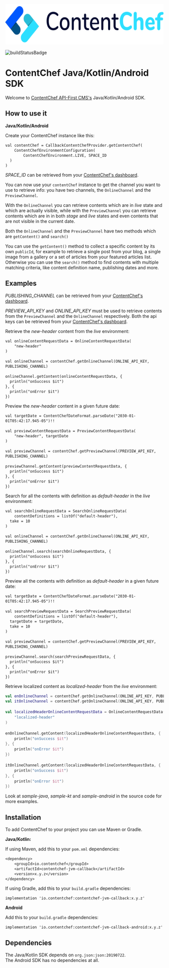 <div align="center">
  <img src="assets/ContentChef_logo_banner.svg" height="128"/>
</div>

![buildStatusBadge](https://github.com/contentchef/contentchef-jvm/workflows/build/badge.svg)

# ContentChef Java/Kotlin/Android SDK

Welcome to [ContentChef API-First CMS's](https://www.contentchef.io/) Java/Kotlin/Android SDK.

## How to use it

**Java/Kotlin/Android**

Create your ContentChef instance like this:

    val contentChef = CallbackContentChefProvider.getContentChef(  
        ContentChefEnvironmentConfiguration(  
            ContentChefEnvironment.LIVE, SPACE_ID
      )  
    )

*SPACE_ID* can be retrieved from your [ContentChef's dashboard](https://app.contentchef.io/).

You can now use your `contentChef` instance to get the channel you want to use to retrieve info: you have two channels, the `OnlineChannel` and the `PreviewChannel`.

With the `OnlineChannel` you can retrieve contents which are in _live_ state and which are actually visible, while with the `PreviewChannel` you can retrieve contents which are in in both _stage_ and _live_ states and even contents that are not visible in the current date.

Both the `OnlineChannel` and the `PreviewChannel` have two methods which are `getContent()` and `search()`

You can use the `getContent()` method to collect a specific content by its own `publicId`, for example to retrieve a single post from your blog, a single image from a gallery or a set of articles from your featured articles list. Otherwise you can use the `search()` method to find contents with multiple matching criteria, like content definition name, publishing dates and more.

## Examples

*PUBLISHING_CHANNEL* can be retrieved from your [ContentChef's dashboard](https://app.contentchef.io/).

*PREVIEW_API_KEY* and *ONLINE_API_KEY* must be used to retrieve contents from the `PreviewChannel` and the `OnlineChannel` respectively. Both the api keys can be retrieved from your [ContentChef's dashboard](https://app.contentchef.io/).

Retrieve the *new-header* content from the _live_ environment:

    val onlineContentRequestData = OnlineContentRequestData(  
        "new-header"  
    )
    
    val onlineChannel = contentChef.getOnlineChannel(ONLINE_API_KEY, PUBLISHING_CHANNEL)
    
    onlineChannel.getContent(onlineContentRequestData, {  
      println("onSuccess $it")  
    }, {  
      println("onError $it")  
    })

Preview the *new-header* content in a given future date:

    val targetDate = ContentChefDateFormat.parseDate("2030-01-01T05:42:17.945-05")!!
    
    val previewContentRequestData = PreviewContentRequestData(  
        "new-header", targetDate
    )
    
    val previewChannel = contentChef.getPreviewChannel(PREVIEW_API_KEY, PUBLISHING_CHANNEL)
    
    previewChannel.getContent(previewContentRequestData, {  
      println("onSuccess $it")  
    }, {  
      println("onError $it")  
    })

Search for all the contents with definition as *default-header* in the _live_ environment:

    val searchOnlineRequestData = SearchOnlineRequestData(  
        contentDefinitions = listOf("default-header"),  
      take = 10  
    )
    
    val onlineChannel = contentChef.getOnlineChannel(ONLINE_API_KEY, PUBLISHING_CHANNEL)
    
    onlineChannel.search(searchOnlineRequestData, {  
      println("onSuccess $it")  
    }, {  
      println("onError $it")  
    })

Preview all the contents with definition as *default-header* in a given future date:

    val targetDate = ContentChefDateFormat.parseDate("2030-01-01T05:42:17.945-05")!!
    
    val searchPreviewRequestData = SearchPreviewRequestData(  
        contentDefinitions = listOf("default-header"),  
      targetDate = targetDate,  
      take = 10  
    )
    
    val previewChannel = contentChef.getPreviewChannel(PREVIEW_API_KEY, PUBLISHING_CHANNEL)
    
    previewChannel.search(searchPreviewRequestData, {  
      println("onSuccess $it")  
    }, {  
      println("onError $it")  
    })

Retrieve localized content as *localized-header* from the _live_ environment:

```kotlin
val enOnlineChannel = contentChef.getOnlineChannel(ONLINE_API_KEY, PUBLISHING_CHANNEL, locale = Locale.ENGLISH)
val itOnlineChannel = contentChef.getOnlineChannel(ONLINE_API_KEY, PUBLISHING_CHANNEL, locale = Locale.ITALY)

val localizedHeaderOnlineContentRequestData = OnlineContentRequestData(
    "localized-header"
)

enOnlineChannel.getContent(localizedHeaderOnlineContentRequestData, {
    println("onSuccess $it")
}, { 
    println("onError $it") 
})

itOnlineChannel.getContent(localizedHeaderOnlineContentRequestData, {
    println("onSuccess $it")
}, {
    println("onError $it") 
})
```

Look at *sample-java*, *sample-kt* and *sample-android* in the source code for more examples.

## Installation

To add ContentChef to your project you can use Maven or Gradle.

**Java/Kotlin:**

If using Maven, add this to your `pom.xml` dependencies:

    <dependency>
        <groupId>io.contentchef</groupId>
        <artifactId>contentchef-jvm-callback</artifactId>
        <version>x.y.z</version>
    </dependency>

If using Gradle, add this to your `build.gradle` dependencies:

    implementation 'io.contentchef:contentchef-jvm-callback:x.y.z'

**Android**

Add this to your `build.gradle` dependencies:

    implementation 'io.contentchef:contentchef-jvm-callback-android:x.y.z'

## Dependencies

The Java/Kotlin SDK depends on `org.json:json:20190722`.  
The Android SDK has no dependencies at all.
